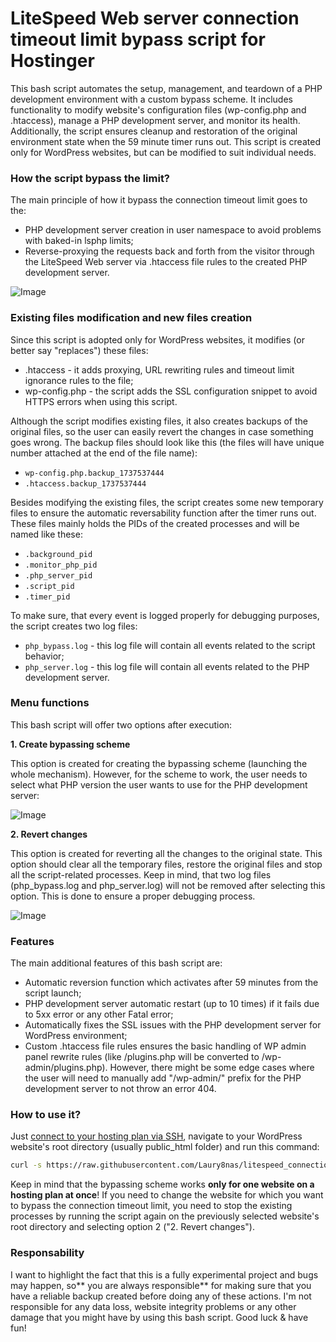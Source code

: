 # LiteSpeed Web server connection timeout limit bypass script for Hostinger
This bash script automates the setup, management, and teardown of a PHP development environment with a custom bypass scheme. It includes functionality to modify website's configuration files (wp-config.php and .htaccess), manage a PHP development server, and monitor its health. Additionally, the script ensures cleanup and restoration of the original environment state when the 59 minute timer runs out. This script is created only for WordPress websites, but can be modified to suit individual needs.


### How the script bypass the limit?

The main principle of how it bypass the connection timeout limit goes to the:
- PHP development server creation in user namespace to avoid problems with baked-in lsphp limits;
- Reverse-proxying the requests back and forth from the visitor through the LiteSpeed Web server via .htaccess file rules to the created PHP development server.

![Image](https://github.com/user-attachments/assets/0d559321-6849-447d-9603-8cba582da00a)

### Existing files modification and new files creation

Since this script is adopted only for WordPress websites, it modifies (or better say "replaces") these files:
- .htaccess - it adds proxying, URL rewriting rules and timeout limit ignorance rules to the file;
- wp-config.php - the script adds the SSL configuration snippet to avoid HTTPS errors when using this script.

Although the script modifies existing files, it also creates backups of the original files, so the user can easily revert the changes in case something goes wrong. The backup files should look like this (the files will have unique number attached at the end of the file name):
- `wp-config.php.backup_1737537444`
- `.htaccess.backup_1737537444`

Besides modifying the existing files, the script creates some new temporary files to ensure the automatic reversability function after the timer runs out. These files mainly holds the PIDs of the created processes and will be named like these:
- `.background_pid`
- `.monitor_php_pid`
- `.php_server_pid`
- `.script_pid`
- `.timer_pid`

To make sure, that every event is logged properly for debugging purposes, the script creates two log files:
- `php_bypass.log` - this log file will contain all events related to the script behavior;
- `php_server.log` - this log file will contain all events related to the PHP development server.

### Menu functions

This bash script will offer two options after execution:

**1. Create bypassing scheme**

This option is created for creating the bypassing scheme (launching the whole mechanism). However, for the scheme to work, the user needs to select what PHP version the user wants to use for the PHP development server:

![Image](https://github.com/user-attachments/assets/603b2a96-5a1a-44c1-9faf-fafd9768ffcb)

**2. Revert changes**

This option is created for reverting all the changes to the original state. This option should clear all the temporary files, restore the original files and stop all the script-related processes. Keep in mind, that two log files (php_bypass.log and php_server.log) will not be removed after selecting this option. This is done to ensure a proper debugging process.

![Image](https://github.com/user-attachments/assets/92b586ec-74ae-4ff0-b3b6-b2b9a6e92a5b)

### Features

The main additional features of this bash script are:
- Automatic reversion function which activates after 59 minutes from the script launch;
- PHP development server automatic restart (up to 10 times) if it fails due to 5xx error or any other Fatal error;
- Automatically fixes the SSL issues with the PHP development server for WordPress environment;
- Custom .htaccess file rules ensures the basic handling of WP admin panel rewrite rules (like /plugins.php will be converted to /wp-admin/plugins.php). However, there might be some edge cases where the user will need to manually add "/wp-admin/" prefix for the PHP development server to not throw an error 404.

### How to use it?
Just [connect to your hosting plan via SSH](https://support.hostinger.com/en/articles/1583245-how-to-connect-to-a-hosting-plan-via-ssh "connect to your hosting plan via SSH"),  navigate to your WordPress website's root directory (usually public_html folder) and run this command:
```bash
curl -s https://raw.githubusercontent.com/Laury8nas/litespeed_connection_bypass/refs/heads/main/php_script.sh > php_script.sh && chmod +x php_script.sh && ./php_script.sh
```
Keep in mind that the bypassing scheme works **only for one website on a hosting plan at once**! If you need to change the website for which you want to bypass the connection timeout limit, you need to stop the existing processes by running the script again on the previously selected website's root directory and selecting option 2  ("2. Revert changes").

### Responsability
I want to highlight the fact that this is a fully experimental project and bugs may happen, so** you are always responsible** for making sure that you have a reliable backup created before doing any of these actions. I'm not responsible for any data loss, website integrity problems or any other damage that you might have by using this bash script. Good luck & have fun!

